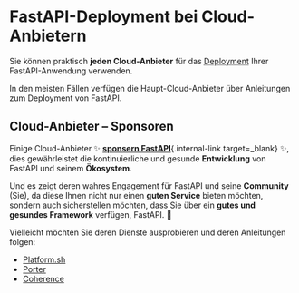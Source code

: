 # FastAPI-Deployment bei Cloud-Anbietern

Sie können praktisch **jeden Cloud-Anbieter** für das <abbr title="Bereitstellen der fertigen Anwendung für die Endbenutzer">Deployment</abbr> Ihrer FastAPI-Anwendung verwenden.

In den meisten Fällen verfügen die Haupt-Cloud-Anbieter über Anleitungen zum Deployment von FastAPI.

## Cloud-Anbieter – Sponsoren

Einige Cloud-Anbieter ✨ [**sponsern FastAPI**](../help-fastapi.md#den-autor-sponsern){.internal-link target=_blank} ✨, dies gewährleistet die kontinuierliche und gesunde **Entwicklung** von FastAPI und seinem **Ökosystem**.

Und es zeigt deren wahres Engagement für FastAPI und seine **Community** (Sie), da diese Ihnen nicht nur einen **guten Service** bieten möchten, sondern auch sicherstellen möchten, dass Sie über ein **gutes und gesundes Framework** verfügen, FastAPI. 🙇

Vielleicht möchten Sie deren Dienste ausprobieren und deren Anleitungen folgen:

* <a href="https://docs.platform.sh/languages/python.html?utm_source=fastapi-signup&utm_medium=banner&utm_campaign=FastAPI-signup-June-2023" class="external-link" target="_blank">Platform.sh</a>
* <a href="https://docs.porter.run/language-specific-guides/fastapi" class="external-link" target="_blank">Porter</a>
* <a href="https://docs.withcoherence.com/docs/configuration/frameworks?utm_medium=advertising&utm_source=fastapi&utm_campaign=banner%20january%2024#fast-api-example" class="external-link" target="_blank">Coherence</a>
